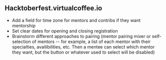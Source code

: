 ## Hacktoberfest.virtualcoffee.io

- Add a field for time zone for mentors and contribs if they want mentorship
- Set clear dates for opening and closing registration
- Brainstorm different approaches to pairing (mentor pairing mixer or self-selection of mentors -- for example, a list of each mentor with their specialties, availibilities, etc. Then a mentee can select which mentor they want, but the button or whatever used to select will be disabled)
